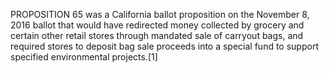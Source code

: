 PROPOSITION 65 was a California ballot proposition on the November 8, 2016 ballot that would have redirected money collected by grocery and certain other retail stores through mandated sale of carryout bags, and required stores to deposit bag sale proceeds into a special fund to support specified environmental projects.[1]
